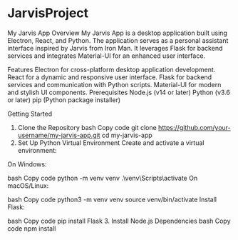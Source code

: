 # JarvisProject
My Jarvis App
Overview
My Jarvis App is a desktop application built using Electron, React, and Python. The application serves as a personal assistant interface inspired by Jarvis from Iron Man. It leverages Flask for backend services and integrates Material-UI for an enhanced user interface.

Features
Electron for cross-platform desktop application development.
React for a dynamic and responsive user interface.
Flask for backend services and communication with Python scripts.
Material-UI for modern and stylish UI components.
Prerequisites
Node.js (v14 or later)
Python (v3.6 or later)
pip (Python package installer)

Getting Started
1. Clone the Repository
bash
Copy code
git clone https://github.com/your-username/my-jarvis-app.git
cd my-jarvis-app
2. Set Up Python Virtual Environment
Create and activate a virtual environment:

On Windows:

bash
Copy code
python -m venv venv
.\venv\Scripts\activate
On macOS/Linux:

bash
Copy code
python3 -m venv venv
source venv/bin/activate
Install Flask:

bash
Copy code
pip install Flask
3. Install Node.js Dependencies
bash
Copy code
npm install